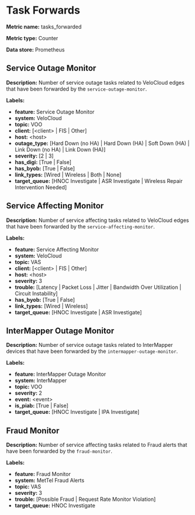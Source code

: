 # Task Forwards #

**Metric name:** tasks_forwarded

**Metric type:** Counter

**Data store:** Prometheus

## Service Outage Monitor ##

**Description:** Number of service outage tasks related to VeloCloud edges that have been forwarded by the `service-outage-monitor`.

**Labels:**

- **feature:** Service Outage Monitor
- **system:** VeloCloud
- **topic:** VOO
- **client:** [<client\> | FIS | Other]
- **host:** <host\>
- **outage_type:** [Hard Down (no HA) | Hard Down (HA) | Soft Down (HA) | Link Down (no HA) | Link Down (HA)]
- **severity:** [2 | 3]
- **has_digi:** [True | False]
- **has_byob:** [True | False]
- **link_types:** [Wired | Wireless | Both | None]
- **target_queue:** [HNOC Investigate | ASR Investigate | Wireless Repair Intervention Needed]

## Service Affecting Monitor ##

**Description:** Number of service affecting tasks related to VeloCloud edges that have been forwarded by the `service-affecting-monitor`.

**Labels:**

- **feature:** Service Affecting Monitor
- **system:** VeloCloud
- **topic:** VAS
- **client:** [<client\> | FIS | Other]
- **host:** <host\>
- **severity:** 3
- **trouble:** [Latency | Packet Loss | Jitter | Bandwidth Over Utilization | Circuit Instability]
- **has_byob:** [True | False]
- **link_types:** [Wired | Wireless]
- **target_queue:** [HNOC Investigate | ASR Investigate]

## InterMapper Outage Monitor ###

**Description:** Number of service outage tasks related to InterMapper devices that have been forwarded by the `intermapper-outage-monitor`.

**Labels:**

- **feature:** InterMapper Outage Monitor
- **system:** InterMapper
- **topic:** VOO
- **severity:** 2
- **event:** <event\>
- **is_piab:** [True | False]
- **target_queue:** [HNOC Investigate | IPA Investigate]

## Fraud Monitor ##

**Description:** Number of service affecting tasks related to Fraud alerts that have been forwarded by the `fraud-monitor`.

**Labels:**

- **feature:** Fraud Monitor
- **system:** MetTel Fraud Alerts
- **topic:** VAS
- **severity:** 3
- **trouble:** [Possible Fraud | Request Rate Monitor Violation]
- **target_queue:** HNOC Investigate
